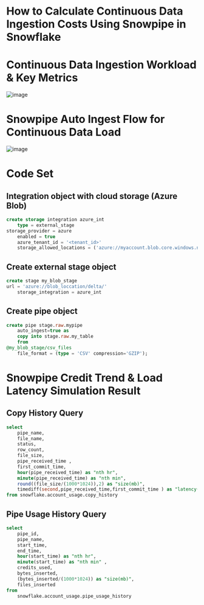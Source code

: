 # How to Calculate Continuous Data Ingestion Costs Using Snowpipe in Snowflake
# Continuous Data Ingestion Workload & Key Metrics
![image](https://user-images.githubusercontent.com/102650331/176987806-513026cb-ca51-4f7a-b388-2272b4189450.png)

# Snowpipe Auto Ingest Flow for Continuous Data Load
![image](https://user-images.githubusercontent.com/102650331/176987857-92e69263-a009-4e95-a26f-fa31d0790950.png)

# Code Set
## Integration object with cloud storage (Azure Blob)
```sql
create storage integration azure_int
    type = external_stage
storage_provider = azure
    enabled = true
 	azure_tenant_id = '<tenant_id>'
 	storage_allowed_locations = ('azure://myaccount.blob.core.windows.net/mycontainer/path1/')

```

## Create external stage object
```sql
create stage my_blob_stage
url = 'azure://blob_loccation/delta/'
    storage_integration = azure_int

```

## Create pipe object
```sql
create pipe stage.raw.mypipe
    auto_ingest=true as
    copy into stage.raw.my_table
    from
@my_blob_stage/csv_files
    file_format = (type = 'CSV' compression='GZIP');

```

# Snowpipe Credit Trend & Load Latency Simulation Result
## Copy History Query
```sql
select
    pipe_name,
    file_name,
    status,
    row_count,
    file_size,
    pipe_received_time ,
    first_commit_time,
    hour(pipe_received_time) as "nth hr",
    minute(pipe_received_time) as "nth min",
    round((file_size/(1000*1024)),2) as "size(mb)",
    timediff(second,pipe_received_time,first_commit_time ) as "latency(s)"
from snowflake.account_usage.copy_history

```

## Pipe Usage History Query
```sql
select
    pipe_id,
    pipe_name,
    start_time,
    end_time,
    hour(start_time) as "nth hr",
    minute(start_time) as "nth min" ,
    credits_used,
    bytes_inserted,
    (bytes_inserted/(1000*1024)) as "size(mb)",
    files_inserted
from
    snowflake.account_usage.pipe_usage_history

```
